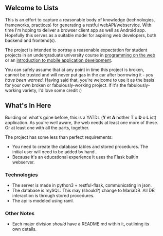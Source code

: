 ## Welcome to Lists
This is an effort to capture a reasonable body of knowledge (technologies, frameworks, practices) for generating a restful webAPI/webservice. With time I'm hoping to deliver a browser client app as well as Android app. Hopefully this serves as a suitable model for aspiring web developers, both backend and frontend(s).

The project is intended to portray a reasonable expectation for student projects in an undergraduate university course in [programming on the web](http://www.unb.ca/academics/calendar/undergraduate/current/frederictoncourses/informationsystems/info-3103.html) or an [introduction to mobile application development](http://www.unb.ca/academics/calendar/undergraduate/current/frederictoncourses/computer-science/cs-2063.html).

You can safely assume that at any point in time this project is broken, cannot be trusted and will never put gas in the car after borrowing it - _you have been warned._ Having said that,
you're welcome to use it as the basis for your own broken or fabulously-working project. If it's the fabulously-working variety, I'd love some credit :)

## What's In Here

Building on what's gone before, this is a YATDL (**Y** et **A** nother **T** o **D** o **L** ist) application. As you're well aware, the web needs at least one more of these. Or at least one with all the parts, together.

The project has some less than perfect requirements:
+ You need to create the database tables and stored procedures. The initial user will need to be added by hand.
+ Because it's an educational experience it uses the Flask builtin webserver.

### Technologies
+ The server is made in python3 + restful-flask, communicating in json.
+ The database is mySQL. This may (should?) change to MariaDB. All DB interaction is through stored procedures.
+ The api is modeled using raml.

### Other Notes
+ Each major division _should_ have a README.md within it, outlining its own details.
